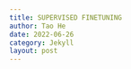 ```yaml
---
title: SUPERVISED FINETUNING
author: Tao He
date: 2022-06-26
category: Jekyll
layout: post
---
```


